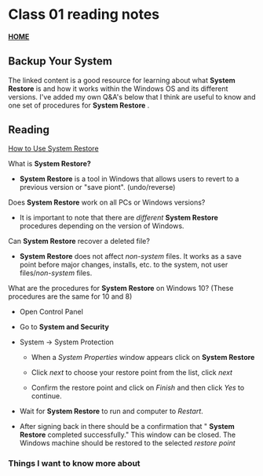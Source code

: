 # Class 01 reading notes

#### [HOME](https://cesarderio.github.io/reading-notes/)

## Backup Your System

The linked content is a good resource for learning about what **System Restore** is and how it works within the Windows OS and its different versions. I've added my own Q&A's below that I think are useful to know and one set of procedures for **System Restore** .

## Reading

[How to Use System Restore](https://www.lifewire.com/how-to-use-system-restore-in-windows-2626131)

What is **System Restore?**

* **System Restore** is a tool in Windows that allows users to revert to a previous version or "save piont". (undo/reverse)

Does **System Restore** work on all PCs or Windows versions?

* It is important to note that there are *different* **System Restore** procedures depending on the version of Windows.

Can **System Restore** recover a deleted file?

* **System Restore** does not affect *non-system* files. It works as a save point before major changes, installs, etc. to the system, not user files/*non-system* files.

What are the procedures for **System Restore** on Windows 10?
(These procedures are the same for 10 and 8)

* Open Control Panel

* Go to **System and Security**

* System -> System Protection

  * When a *System Properties* window appears click on **System Restore**

  * Click *next* to choose your restore point from the list, click *next*

  * Confirm the restore point and click on *Finish* and then click *Yes* to continue.

* Wait for **System Restore** to run and computer to *Restart*.

* After signing back in there should be a confirmation that " **System Restore** completed successfully." This window can be closed. The Windows machine should be restored to the selected *restore point*

### Things I want to know more about
